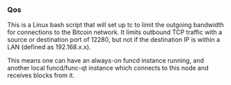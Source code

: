 ### Qos ###

This is a Linux bash script that will set up tc to limit the outgoing bandwidth for connections to the Bitcoin network. It limits outbound TCP traffic with a source or destination port of 12280, but not if the destination IP is within a LAN (defined as 192.168.x.x).

This means one can have an always-on funcd instance running, and another local funcd/func-qt instance which connects to this node and receives blocks from it.
